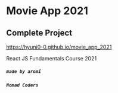# Movie App 2021

## Complete Project
https://hyuni0-0.github.io/movie_app_2021

React JS Fundamentals Course 2021

##### `made by aromi`
##### `Nomad Coders`

